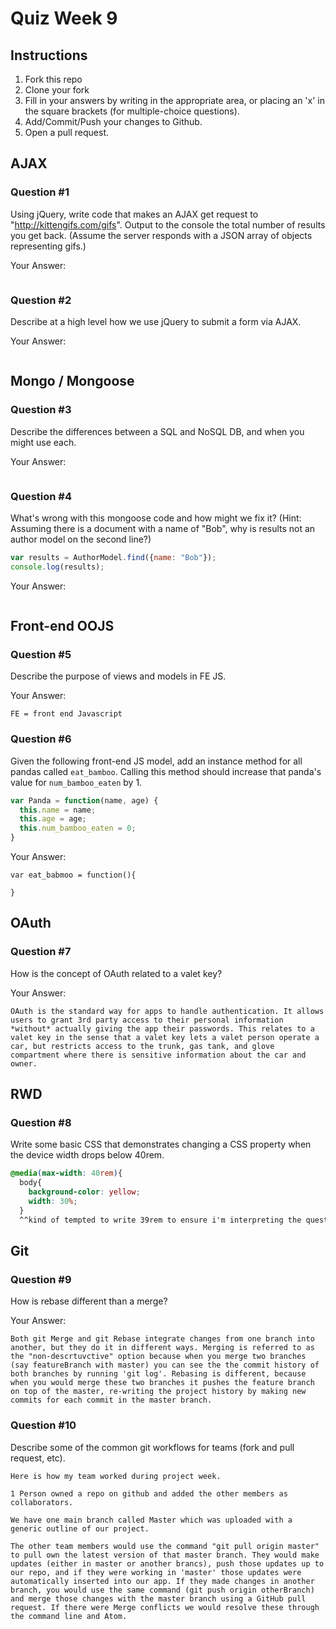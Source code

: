 # Quiz Week 9

## Instructions

1. Fork this repo
2. Clone your fork
3. Fill in your answers by writing in the appropriate area, or placing an 'x' in
the square brackets (for multiple-choice questions).
4. Add/Commit/Push your changes to Github.
5. Open a pull request.

## AJAX

### Question #1

Using jQuery, write code that makes an AJAX get request to "http://kittengifs.com/gifs". Output to the console the total number of results you get back. (Assume the server responds with a JSON array of objects representing gifs.)



Your Answer:
```js

```

### Question #2

Describe at a high level how we use jQuery to submit a form via AJAX.

Your Answer:
```text

```


## Mongo / Mongoose

### Question #3

Describe the differences between a SQL and NoSQL DB, and when you might use each.

Your Answer:
```text

```


### Question #4

What's wrong with this mongoose code and how might we fix it?
(Hint: Assuming there is a document with a name of "Bob", why is results not an author model on the second line?)

```js
var results = AuthorModel.find({name: "Bob"});
console.log(results);
```

Your Answer:
```text

```

## Front-end OOJS

### Question #5

Describe the purpose of views and models in FE JS.

Your Answer:
```text
FE = front end Javascript
```

### Question #6

Given the following front-end JS model, add an instance method for all pandas called `eat_bamboo`. Calling this method should increase that panda's value for `num_bamboo_eaten` by 1.

```js
var Panda = function(name, age) {
  this.name = name;
  this.age = age;
  this.num_bamboo_eaten = 0;
}
```

Your Answer:
```text
var eat_babmoo = function(){

}
```


## OAuth

### Question #7

How is the concept of OAuth related to a valet key?

Your Answer:
```text
OAuth is the standard way for apps to handle authentication. It allows users to grant 3rd party access to their personal information *without* actually giving the app their passwords. This relates to a valet key in the sense that a valet key lets a valet person operate a car, but restricts access to the trunk, gas tank, and glove compartment where there is sensitive information about the car and owner.
```


## RWD

### Question #8

Write some basic CSS that demonstrates changing a CSS property when the device width drops below 40rem.

```css
@media(max-width: 40rem){
  body{
    background-color: yellow;
    width: 30%;
  }
  ^^kind of tempted to write 39rem to ensure i'm interpreting the question right? Also never heard of rem - cool!
```

## Git

### Question #9

How is rebase different than a merge?

Your Answer:
```text
Both git Merge and git Rebase integrate changes from one branch into another, but they do it in different ways. Merging is referred to as the "non-descrtuvctive" option because when you merge two branches (say featureBranch with master) you can see the the commit history of both branches by running 'git log'. Rebasing is different, because when you would merge these two branches it pushes the feature branch on top of the master, re-writing the project history by making new commits for each commit in the master branch.
```

### Question #10

Describe some of the common git workflows for teams (fork and pull request, etc).

```text
Here is how my team worked during project week.

1 Person owned a repo on github and added the other members as collaborators.

We have one main branch called Master which was uploaded with a generic outline of our project.

The other team members would use the command "git pull origin master" to pull own the latest version of that master branch. They would make updates (either in master or another brancs), push those updates up to our repo, and if they were working in 'master' those updates were automatically inserted into our app. If they made changes in another branch, you would use the same command (git push origin otherBranch) and merge those changes with the master branch using a GitHub pull request. If there were Merge conflicts we would resolve these through the command line and Atom.
```
